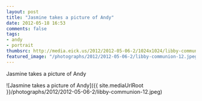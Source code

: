 ```yaml
---
layout: post
title: "Jasmine takes a picture of Andy"
date: 2012-05-18 16:53
comments: false
tags: 
- andy
- portrait
thumbsrc: http://media.eick.us/2012/2012-05-06-2/1024x1024/libby-communion-12.jpeg
featured_image: "/photographs/2012/2012-05-06-2/libby-communion-12.jpeg"
---
```

Jasmine takes a picture of Andy



![Jasmine takes a picture of Andy]({{ site.mediaUrlRoot }}/photographs/2012/2012-05-06-2/libby-communion-12.jpeg)

